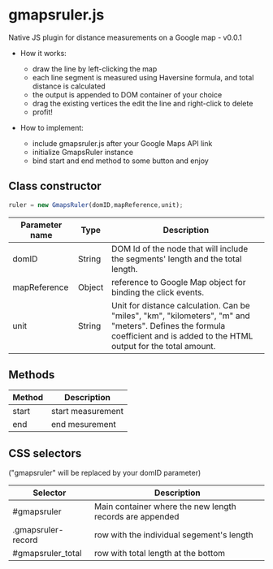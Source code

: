 # gmapsruler.js
Native JS plugin for distance measurements on a Google map - v0.0.1

*	How it works:
	*	draw the line by left-clicking the map
	*	each line segment is measured using Haversine formula, and total distance is calculated
	*	the output is appended to DOM container of your choice
	*	drag the existing vertices the edit the line and right-click to delete
	*	profit!

*	How to implement:
	*	include gmapsruler.js after your Google Maps API link
	*	initialize GmapsRuler instance
	*	bind start and end method to some button and enjoy

## Class constructor

```javascript		
ruler = new GmapsRuler(domID,mapReference,unit);
```

Parameter name | Type | Description
------------- | ------------- | -------------
domID  | String | DOM Id of the node that will include the segments' length and the total length.
mapReference | Object | reference to Google Map object for binding the click events.
unit | String | Unit for distance calculation. Can be "miles", "km", "kilometers", "m" and "meters". Defines the formula coefficient and is added to the HTML output for the total amount.

## Methods

Method | Description
------------- | -------------
start | start measurement
end | end mesurement

## CSS selectors
("gmapsruler" will be replaced by your domID parameter)

Selector | Description
------------- | -------------
#gmapsruler | Main container where the new length records are appended
.gmapsruler-record | row with the individual segement's length
#gmapsruler_total | row with total length at the bottom
